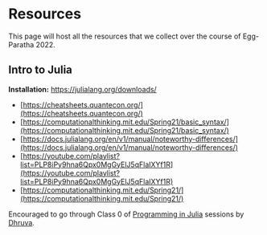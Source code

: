 # Resources
This page will host all the resources that we collect over the course of Egg-Paratha 2022.

## Intro to Julia 
**Installation:** https://julialang.org/downloads/

- [https://cheatsheets.quantecon.org/](https://cheatsheets.quantecon.org/)
- [https://computationalthinking.mit.edu/Spring21/basic_syntax/](https://computationalthinking.mit.edu/Spring21/basic_syntax/)
- [https://docs.julialang.org/en/v1/manual/noteworthy-differences/](https://docs.julialang.org/en/v1/manual/noteworthy-differences/)
- [https://youtube.com/playlist?list=PLP8iPy9hna6Qpx0MgGyElJ5qFlaIXYf1R](https://youtube.com/playlist?list=PLP8iPy9hna6Qpx0MgGyElJ5qFlaIXYf1R)
- [https://computationalthinking.mit.edu/Spring21/](https://computationalthinking.mit.edu/Spring21/)

Encouraged to go through Class 0 of [Programming in Julia](https://dhruvasambrani.github.io/ProgrammingInJulia) sessions by [Dhruva](https://github.com/DhruvaSambrani/).